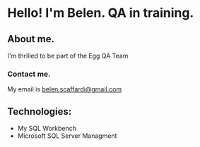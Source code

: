 # Hello! I'm Belen. QA in training.
## About me.
 I'm thrilled to be part of the Egg QA Team 
### Contact me. 
My email is belen.scaffardi@gmail.com

## Technologies:
- My SQL Workbench
- Microsoft SQL Server Managment